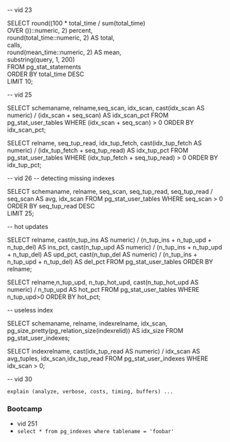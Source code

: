 
-- vid 23 

SELECT round((100 * total_time / sum(total_time)                       
           OVER ())::numeric, 2) percent,                        
           round(total_time::numeric, 2) AS total,                  
           calls,                                                   
           round(mean_time::numeric, 2) AS mean,                    
           substring(query, 1, 200)                                  
 FROM  pg_stat_statements                                               
           ORDER BY total_time DESC                                               
           LIMIT 10;                                                              

-- vid 25

SELECT schemaname, relname,seq_scan, idx_scan,
       cast(idx_scan AS numeric) / (idx_scan + seq_scan)
       AS idx_scan_pct 
FROM pg_stat_user_tables 
       WHERE (idx_scan + seq_scan) > 0 ORDER BY idx_scan_pct;

SELECT relname, seq_tup_read, idx_tup_fetch,
       cast(idx_tup_fetch AS numeric) / (idx_tup_fetch + seq_tup_read) 
       AS idx_tup_pct 
FROM pg_stat_user_tables 
       WHERE (idx_tup_fetch + seq_tup_read) > 0 ORDER BY idx_tup_pct;

-- vid 26
-- detecting missing indexes

SELECT schemaname, relname, seq_scan, seq_tup_read, 
       seq_tup_read / seq_scan AS avg, idx_scan 
FROM   pg_stat_user_tables 
WHERE  seq_scan > 0 
ORDER BY seq_tup_read DESC  
LIMIT  25; 

-- hot updates

SELECT relname,
       cast(n_tup_ins AS numeric) / (n_tup_ins + n_tup_upd + n_tup_del) AS ins_pct,
       cast(n_tup_upd AS numeric) / (n_tup_ins + n_tup_upd + n_tup_del) AS upd_pct,
       cast(n_tup_del AS numeric) / (n_tup_ins + n_tup_upd + n_tup_del) AS del_pct 
FROM pg_stat_user_tables 
       ORDER BY relname;

SELECT relname,n_tup_upd, n_tup_hot_upd,
       cast(n_tup_hot_upd AS numeric) / n_tup_upd AS hot_pct 
FROM pg_stat_user_tables 
       WHERE n_tup_upd>0 ORDER BY hot_pct;

-- useless index

SELECT schemaname, relname, indexrelname, idx_scan,
       pg_size_pretty(pg_relation_size(indexrelid)) AS idx_size
FROM   
	   pg_stat_user_indexes;


SELECT indexrelname,
       cast(idx_tup_read AS numeric) / idx_scan AS avg_tuples,
       idx_scan,idx_tup_read 
FROM pg_stat_user_indexes 
       WHERE idx_scan > 0;

-- vid 30

`explain (analyze, verbose, costs, timing, buffers) ...` 

### Bootcamp

- vid 251
- `select * from pg_indexes where tablename = 'foobar'`


